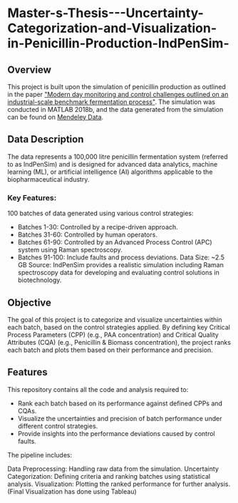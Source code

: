# Master-s-Thesis---Uncertainty-Categorization-and-Visualization-in-Penicillin-Production-IndPenSim-
## Overview
This project is built upon the simulation of penicillin production as outlined in the paper ["Modern day monitoring and control challenges outlined on an industrial-scale benchmark fermentation process"](https://www.sciencedirect.com/science/article/pii/S0098135418305106). The simulation was conducted in MATLAB 2018b, and the data generated from the simulation can be found on [Mendeley Data](https://data.mendeley.com/datasets/pdnjz7zz5x/1).
## Data Description
The data represents a 100,000 litre penicillin fermentation system (referred to as IndPenSim) and is designed for advanced data analytics, machine learning (ML), or artificial intelligence (AI) algorithms applicable to the biopharmaceutical industry.

### Key Features:
100 batches of data generated using various control strategies:
- Batches 1-30: Controlled by a recipe-driven approach.
- Batches 31-60: Controlled by human operators.
- Batches 61-90: Controlled by an Advanced Process Control (APC) system using Raman spectroscopy.
- Batches 91-100: Include faults and process deviations.
Data Size: ~2.5 GB
Source: IndPenSim provides a realistic simulation including Raman spectroscopy data for developing and evaluating control solutions in biotechnology.

## Objective
The goal of this project is to categorize and visualize uncertainties within each batch, based on the control strategies applied. By defining key Critical Process Parameters (CPP) (e.g., PAA concentration) and Critical Quality Attributes (CQA) (e.g., Penicillin & Biomass concentration), the project ranks each batch and plots them based on their performance and precision.

## Features
This repository contains all the code and analysis required to:

- Rank each batch based on its performance against defined CPPs and CQAs.
- Visualize the uncertainties and precision of batch performance under different control strategies.
- Provide insights into the performance deviations caused by control faults.

The pipeline includes:

Data Preprocessing: Handling raw data from the simulation.
Uncertainty Categorization: Defining criteria and ranking batches using statistical analysis.
Visualization: Plotting the ranked performance for further analysis. (Final Visualization has done using Tableau)
